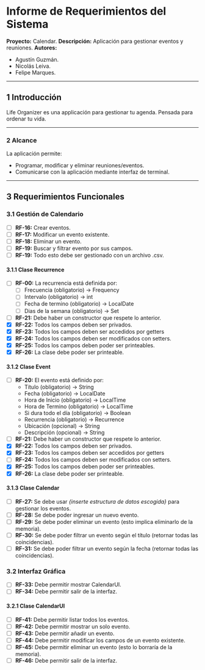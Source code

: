 # **Informe de Requerimientos del Sistema**
**Proyecto:** Calendar.
**Descripción:** Aplicación para gestionar eventos y reuniones.
**Autores:**
- Agustín Guzmán.
- Nicolás Leiva.
- Felipe Marques.

---

## **1 Introducción**
Life Organizer es una applicación para gestionar tu agenda. Pensada para ordenar tu vida.

---

### **2 Alcance**
La aplicación permite:
- Programar, modificar y eliminar reuniones/eventos.
- Comunicarse con la aplicación mediante interfaz de terminal.

---

## **3 Requerimientos Funcionales**

### **3.1 Gestión de Calendario**
- [ ] **RF-16:** Crear eventos.
- [ ] **RF-17:** Modificar un evento existente.
- [ ] **RF-18:** Eliminar un evento.
- [ ] **RF-19:** Buscar y filtrar evento por sus campos.
- [ ] **RF-19:** Todo esto debe ser gestionado con un archivo .csv.

#### **3.1.1 Clase Recurrence**
- [ ] **RF-00:** La recurrencia está definida por:
    - [ ] Frecuencia (obligatorio) -> Frequency
    - [ ] Intervalo (obligatorio) -> int
    - [ ] Fecha de termino (obligatorio) -> LocalDate
    - [ ] Dias de la semana (obligatorio) -> Set<DayOfWeek>
- [ ] **RF-21:** Debe haber un constructor que respete lo anterior.
- [x] **RF-22:** Todos los campos deben ser privados.
- [x] **RF-23:** Todos los campos deben ser accedidos por getters
- [x] **RF-24:** Todos los campos deben ser modificados con setters.
- [x] **RF-25:** Todos los campos deben poder ser printeables.
- [x] **RF-26:** La clase debe poder ser printeable.

#### **3.1.2 Clase Event**
- [ ] **RF-20:** El evento está definido por:
    - Título (obligatorio) -> String
    - Fecha (obligatorio) -> LocalDate
    - Hora de Inicio (obligatorio) -> LocalTime
    - Hora de Termino (obligatorio) -> LocalTime
    - Si dura todo el día (obligatorio) -> Boolean
    - Recurrencia (obligatorio) -> Recurrence
    - Ubicación (opcional) -> String
    - Descripción (opcional) -> String
- [ ] **RF-21:** Debe haber un constructor que respete lo anterior.
- [x] **RF-22:** Todos los campos deben ser privados.
- [x] **RF-23:** Todos los campos deben ser accedidos por getters
- [ ] **RF-24:** Todos los campos deben ser modificados con setters.
- [x] **RF-25:** Todos los campos deben poder ser printeables.
- [x] **RF-26:** La clase debe poder ser printeable.

#### **3.1.3 Clase Calendar**
- [ ] **RF-27:** Se debe usar *{inserte estructura de datos escogida}* para gestionar los eventos.
- [ ] **RF-28:** Se debe poder ingresar un nuevo evento.
- [ ] **RF-29:** Se debe poder eliminar un evento (esto implica eliminarlo de la memoria).
- [ ] **RF-30:** Se debe poder filtrar un evento según el título (retornar todas las coincidencias).
- [ ] **RF-31:** Se debe poder filtrar un evento según la fecha (retornar todas las coincidencias).

### **3.2 Interfaz Gráfica**
- [ ] **RF-33:** Debe permitir mostrar CalendarUI.
- [ ] **RF-34:** Debe permitir salir de la interfaz.

#### **3.2.1 Clase CalendarUI**
- [ ] **RF-41:** Debe permitir listar todos los eventos.
- [ ] **RF-42:** Debe permitir mostrar un solo evento.
- [ ] **RF-43:** Debe permitir añadir un evento.
- [ ] **RF-44:** Debe permitir modificar los campos de un evento existente.
- [ ] **RF-45:** Debe permitir eliminar un evento (esto lo borraría de la memoria).
- [ ] **RF-46:** Debe permitir salir de la interfaz.
